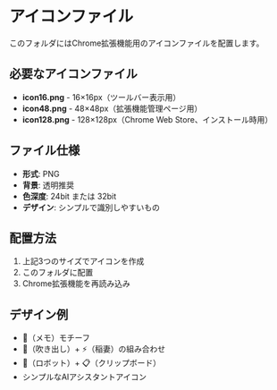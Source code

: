 # アイコンファイル

このフォルダにはChrome拡張機能用のアイコンファイルを配置します。

## 必要なアイコンファイル

- **icon16.png** - 16×16px（ツールバー表示用）
- **icon48.png** - 48×48px（拡張機能管理ページ用）
- **icon128.png** - 128×128px（Chrome Web Store、インストール時用）

## ファイル仕様

- **形式**: PNG
- **背景**: 透明推奨
- **色深度**: 24bit または 32bit
- **デザイン**: シンプルで識別しやすいもの

## 配置方法

1. 上記3つのサイズでアイコンを作成
2. このフォルダに配置
3. Chrome拡張機能を再読み込み

## デザイン例

- 📝（メモ）モチーフ
- 💬（吹き出し）+ ⚡（稲妻）の組み合わせ
- 🤖（ロボット）+ 📋（クリップボード）
- シンプルなAIアシスタントアイコン